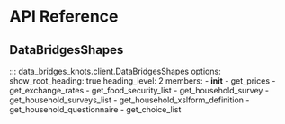 # API Reference

## DataBridgesShapes

::: data_bridges_knots.client.DataBridgesShapes
    options:
        show_root_heading: true
        heading_level: 2
        members:
            - __init__
            - get_prices
            - get_exchange_rates
            - get_food_security_list
            - get_household_survey
            - get_household_surveys_list
            - get_household_xslform_definition
            - get_household_questionnaire
            - get_choice_list